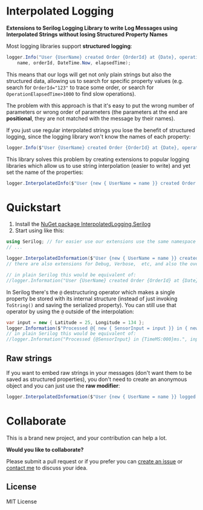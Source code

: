 # Interpolated Logging

**Extensions to Serilog Logging Library to write Log Messages using Interpolated Strings without losing Structured Property Names**

Most logging libraries support **structured logging**:

```cs
logger.Info("User {UserName} created Order {OrderId} at {Date}, operation took {OperationElapsedTime}ms", 
    name, orderId, DateTime.Now, elapsedTime);
```

This means that our logs will get not only plain strings but also the structured data, allowing us to search for specific property values (e.g. search for `OrderId="123"` to trace some order, or search for `OperationElapsedTime>1000` to find slow operations).  

The problem with this approach is that it's easy to put the wrong number of parameters or wrong order of parameters (the parameters at the end are **positional**, they are not matched with the message by their names).

If you just use regular interpolated strings you lose the benefit of structured logging, since the logging library won't know the names of each property:

```cs
logger.Info($"User {UserName} created Order {OrderId} at {Date}, operation took {OperationElapsedTime}ms");
```

This library solves this problem by creating extensions to popular logging libraries which allow us to use string interpolation (easier to write) and yet set the name of the properties:

```cs
logger.InterpolatedInfo($"User {new { UserName = name }} created Order {new { OrderId = orderId}} at {new { Date = now }}, operation took {new { OperationElapsedTime = elapsedTime }}ms");
```

# Quickstart

1. Install the [NuGet package InterpolatedLogging.Serilog](https://www.nuget.org/packages/InterpolatedLogging.Serilog)
1. Start using like this:
```cs
using Serilog; // for easier use our extensions use the same namespace of Serilog
// ...

logger.InterpolatedInformation($"User {new { UserName = name }} created Order {new { OrderId = orderId}} at {new { Date = now }}, operation took {new { OperationElapsedTime = elapsedTime }}ms");
// there are also extensions for Debug, Verbose,  etc, and also the overloads which take an Exception

// in plain Serilog this would be equivalent of:
//logger.Information("User {UserName} created Order {OrderId} at {Date}, operation took {OperationElapsedTime}ms", name, orderId, DateTime.Now, elapsedTime);
```

In Serilog there's the `@` destructuring operator which makes a single property be stored with its internal structure (instead of just invoking `ToString()` and saving the serialized property). You can still use that operator by using the `@` outside of the interpolation:

```cs
var input = new { Latitude = 25, Longitude = 134 };
logger.Information($"Processed @{ new { SensorInput = input }} in { new { TimeMS = time}:000} ms.");
// in plain Serilog this would be equivalent of:
//logger.Information("Processed {@SensorInput} in {TimeMS:000}ms.", input, time);
```

## Raw strings

If you want to embed raw strings in your messages (don't want them to be saved as structured properties), you don't need to create an anonymous object and you can just use the **raw modifier**:

```cs
logger.InterpolatedInformation($"User {new { UserName = name }} logged as {role:raw}");
```

# Collaborate

This is a brand new project, and your contribution can help a lot.  

**Would you like to collaborate?**  

Please submit a pull request or if you prefer you can [create an issue](https://github.com/Drizin/InterpolatedLogging/issues) or [contact me](http://drizin.io/pages/Contact/) to discuss your idea.

## License
MIT License
